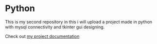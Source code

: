# Python
This is my second repository in this i will upload a project made in python with mysql connectivity and tkinter gui designing.

Check out [my project documentation](https://github.com/bhookhakela/Office-Management-System/blob/main/Project_Description.pdf)
